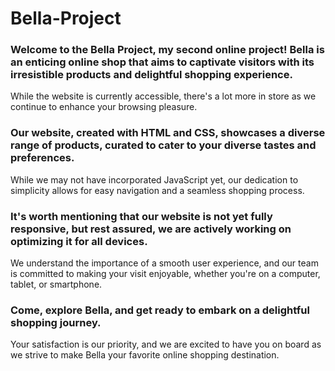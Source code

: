 # Bella-Project
### Welcome to the Bella Project, my second online project! Bella is an enticing online shop that aims to captivate visitors with its irresistible products and delightful shopping experience.
While the website is currently accessible, there's a lot more in store as we continue to enhance your browsing pleasure.

### Our website, created with HTML and CSS, showcases a diverse range of products, curated to cater to your diverse tastes and preferences. 
While we may not have incorporated JavaScript yet, our dedication to simplicity allows for easy navigation and a seamless shopping process.

### It's worth mentioning that our website is not yet fully responsive, but rest assured, we are actively working on optimizing it for all devices.
We understand the importance of a smooth user experience, and our team is committed to making your visit enjoyable, whether you're on a computer, tablet, or smartphone.

### Come, explore Bella, and get ready to embark on a delightful shopping journey.
Your satisfaction is our priority, and we are excited to have you on board as we strive to make Bella your favorite online shopping destination.
